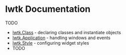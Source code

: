 # lwtk Documentation

TODO
   * [lwtk.Class](Class.md) - declaring classes and instantiate objects
   * [lwtk.Application](Application.md) - handling windows and events
   * [lwtk.Style](Style.md) - configuring widget styles
   * TODO
